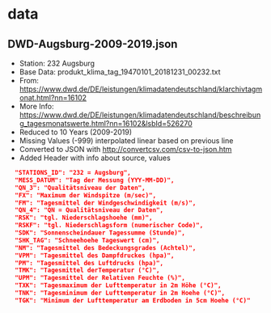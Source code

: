 # data
## DWD-Augsburg-2009-2019.json
* Station: 232 Augsburg
* Base Data: produkt_klima_tag_19470101_20181231_00232.txt
* From: https://www.dwd.de/DE/leistungen/klimadatendeutschland/klarchivtagmonat.html?nn=16102				
* More Info: https://www.dwd.de/DE/leistungen/klimadatendeutschland/beschreibung_tagesmonatswerte.html?nn=16102&lsbId=526270							
* Reduced to 10 Years (2009-2019)
* Missing Values (-999) interpolated linear based on previous line
* Converted to JSON with http://convertcsv.com/csv-to-json.htm
* Added Header with info about source, values

```json
  "STATIONS_ID": "232 = Augsburg",
  "MESS_DATUM": "Tag der Messung (YYY-MM-DD)",
  "QN_3": "Qualitätsniveau der Daten",
  "FX": "Maximum der Windspitze (m/sec)",
  "FM": "Tagesmittel der Windgeschwindigkeit (m/s)",
  "QN_4": "QN = Qualitätsniveau der Daten",
  "RSK": "tgl. Niederschlagshoehe (mm)",
  "RSKF": "tgl. Niederschlagsform (numerischer Code)",
  "SDK": "Sonnenscheindauer Tagessumme (Stunde)",
  "SHK_TAG": "Schneehoehe Tageswert (cm)",
  "NM": "Tagesmittel des Bedeckungsgrades (Achtel)",
  "VPM": "Tagesmittel des Dampfdruckes (hpa)",
  "PM": "Tagesmittel des Luftdrucks (hpa)",
  "TMK": "Tagesmittel derTemperatur (°C)",
  "UPM": "Tagesmittel der Relativen Feuchte (%)",
  "TXK": "Tagesmaximum der Lufttemperatur in 2m Höhe (°C)",
  "TNK": "Tagesminimum der Lufttemperatur in 2m Hoehe (°C)",
  "TGK": "Minimum der Lufttemperatur am Erdboden in 5cm Hoehe (°C)"
  ```
